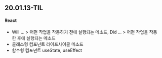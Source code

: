## 20.01.13-TIL

#### React

- Will ... > 어떤 작업을 작동하기 전에 실행되는 메소드,  Did ... > 어떤 작업을 작동한 후에 실행되는 메소드
- 클래스형 컴포넌트 라이프사이클 메소드
- 함수형 컴포넌트 useState, useEffect 
